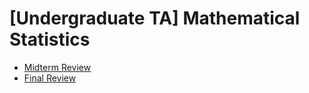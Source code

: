 # [Undergraduate TA] Mathematical Statistics


* [Midterm Review](/teaching/MS/MidReview.pdf)
* [Final Review](/teaching/MS/FinalReview.pdf)

